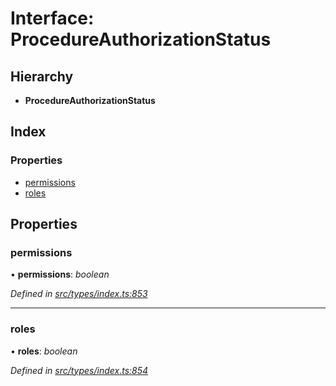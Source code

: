 # Interface: ProcedureAuthorizationStatus

## Hierarchy

* **ProcedureAuthorizationStatus**

## Index

### Properties

* [permissions](procedureauthorizationstatus.md#permissions)
* [roles](procedureauthorizationstatus.md#roles)

## Properties

###  permissions

• **permissions**: *boolean*

*Defined in [src/types/index.ts:853](https://github.com/PolymathNetwork/polymesh-sdk/blob/524b0225/src/types/index.ts#L853)*

___

###  roles

• **roles**: *boolean*

*Defined in [src/types/index.ts:854](https://github.com/PolymathNetwork/polymesh-sdk/blob/524b0225/src/types/index.ts#L854)*
